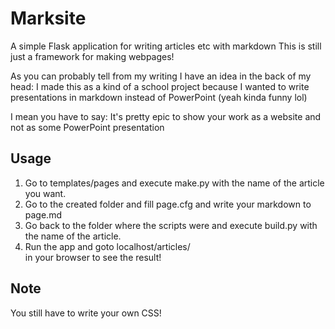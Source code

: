 # Marksite
A simple Flask application for writing articles etc with markdown
This is still just a framework for making webpages!

As you can probably tell from my writing I have an idea in the back of my head:
I made this as a kind of a school project because I wanted to write presentations in markdown instead of PowerPoint (yeah kinda funny lol)

I mean you have to say: It's pretty epic to show your work as a website and not as some PowerPoint presentation

## Usage
1. Go to templates/pages and execute make.py with the name of the article you want.
2. Go to the created folder and fill page.cfg and write your markdown to page.md
3. Go back to the folder where the scripts were and execute build.py with the name of the article.
4. Run the app and goto localhost/articles/<article name> in your browser to see the result!

## Note
You still have to write your own CSS!
